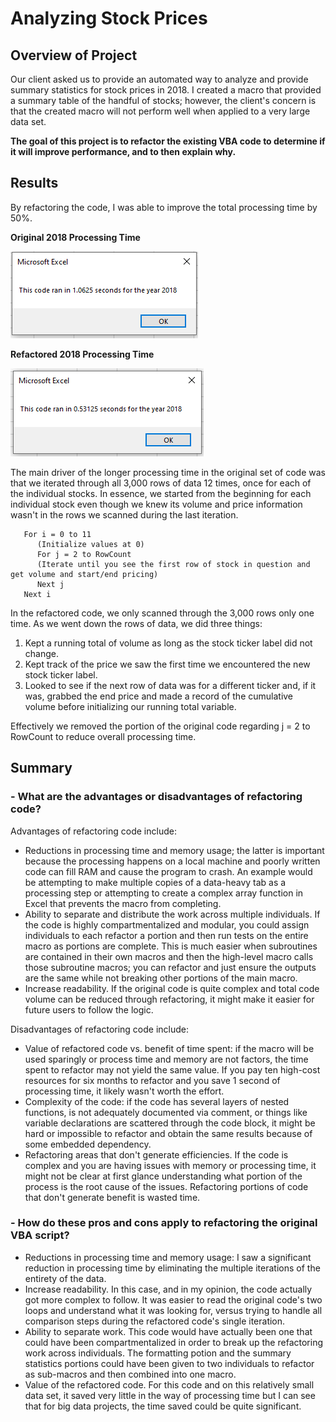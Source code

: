 # Analyzing Stock Prices

## Overview of Project
Our client asked us to provide an automated way to analyze and provide summary statistics for stock prices in 2018.  I created a macro that provided a summary table of the handful of stocks; however, the client's concern is that the created macro will not perform well when applied to a very large data set.

**The goal of this project is to refactor the existing VBA code to determine if it will improve performance, and to then explain why.**

## Results
By refactoring the code, I was able to improve the total processing time by 50%.

**Original 2018 Processing Time**

![Image 1: Original Processing Time](/Resources/VBA_Challenge_2018_Original.PNG)

**Refactored 2018 Processing Time**

![Image 2: Refactored Processing Time](/Resources/VBA_Challenge_2018_Redone.PNG)

The main driver of the longer processing time in the original set of code was that we iterated through all 3,000 rows of data 12 times, once for each of the individual stocks.  In essence, we started from the beginning for each individual stock even though we knew its volume and price information wasn't in the rows we scanned during the last iteration.

```
   For i = 0 to 11
      (Initialize values at 0)
      For j = 2 to RowCount
      (Iterate until you see the first row of stock in question and get volume and start/end pricing)
      Next j
   Next i
```
In the refactored code, we only scanned through the 3,000 rows only one time.  As we went down the rows of data, we did three things:
1. Kept a running total of volume as long as the stock ticker label did not change.
2. Kept track of the price we saw the first time we encountered the new stock ticker label.
3. Looked to see if the next row of data was for a different ticker and, if it was, grabbed the end price and made a record of the cumulative volume before initializing our running total variable.

Effectively we removed the portion of the original code regarding j = 2 to RowCount to reduce overall processing time.

## Summary

### - What are the advantages or disadvantages of refactoring code?
Advantages of refactoring code include:
- Reductions in processing time and memory usage; the latter is important because the processing happens on a local machine and poorly written code can fill RAM and cause the program to crash.  An example would be attempting to make multiple copies of a data-heavy tab as a processing step or attempting to create a complex array function in Excel that prevents the macro from completing.
- Ability to separate and distribute the work across multiple individuals.  If the code is highly compartmentalized and modular, you could assign individuals to each refactor a portion and then run tests on the entire macro as portions are complete.  This is much easier when subroutines are contained in their own macros and then the high-level macro calls those subroutine macros; you can refactor and just ensure the outputs are the same while not breaking other portions of the main macro.
- Increase readability.  If the original code is quite complex and total code volume can be reduced through refactoring, it might make it easier for future users to follow the logic.

Disadvantages of refactoring code include:
- Value of refactored code vs. benefit of time spent: if the macro will be used sparingly or process time and memory are not factors, the time spent to refactor may not yield the same value.  If you pay ten high-cost resources for six months to refactor and you save 1 second of processing time, it likely wasn't worth the effort.
- Complexity of the code: if the code has several layers of nested functions, is not adequately documented via comment, or things like variable declarations are scattered through the code block, it might be hard or impossible to refactor and obtain the same results because of some embedded dependency.
- Refactoring areas that don't generate efficiencies.  If the code is complex and you are having issues with memory or processing time, it might not be clear at first glance understanding what portion of the process is the root cause of the issues.  Refactoring portions of code that don't generate benefit is wasted time.

### - How do these pros and cons apply to refactoring the original VBA script?

- Reductions in processing time and memory usage: I saw a significant reduction in processing time by eliminating the multiple iterations of the entirety of the data.
- Increase readability.  In this case, and in my opinion, the code actually got more complex to follow.  It was easier to read the original code's two loops and understand what it was looking for, versus trying to handle all comparison steps during the refactored code's single iteration.
- Ability to separate work.  This code would have actually been one that could have been compartmentalized in order to break up the refactoring work across individuals.  The formatting potion and the summary statistics portions could have been given to two individuals to refactor as sub-macros and then combined into one macro.
- Value of the refactored code.  For this code and on this relatively small data set, it saved very little in the way of processing time but I can see that for big data projects, the time saved could be quite significant.
